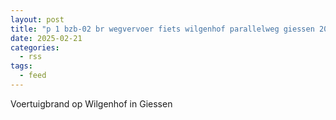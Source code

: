 ```yaml
---
layout: post
title: "p 1 bzb-02 br wegvervoer fiets wilgenhof parallelweg giessen 205632"
date: 2025-02-21
categories: 
  - rss
tags: 
  - feed
---
```


Voertuigbrand op Wilgenhof in Giessen

